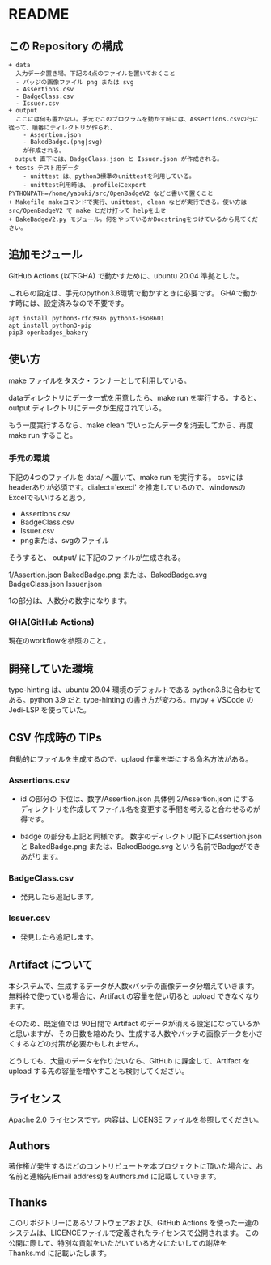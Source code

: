 # README

## この Repository の構成

```
+ data
  入力データ置き場。下記の4点のファイルを置いておくこと
  - バッジの画像ファイル png または svg
  - Assertions.csv
  - BadgeClass.csv
  - Issuer.csv
+ output
  ここには何も置かない。手元でこのプログラムを動かす時には、Assertions.csvの行に従って、順番にディレクトリが作られ、
	- Assertion.json
	- BakedBadge.(png|svg)
	が作成される。
　output 直下には、BadgeClass.json と Issuer.json が作成される。
+ tests テスト用データ
	- unittest は、python3標準のunittestを利用している。
	- unittest利用時は、.profileにexport PYTHONPATH=/home/yabuki/src/OpenBadgeV2 などと書いて置くこと
+ Makefile makeコマンドで実行、unittest, clean などが実行できる。使い方は src/OpenBadgeV2 で make とだけ打って helpを出せ
+ BakeBadgeV2.py モジュール。何をやっているかDocstringをつけているから見てください。
```

## 追加モジュール

GitHub Actions (以下GHA) で動かすために、ubuntu 20.04 準拠とした。

これらの設定は、手元のpython3.8環境で動かすときに必要です。
GHAで動かす時には、設定済みなので不要です。

```
apt install python3-rfc3986 python3-iso8601
apt install python3-pip
pip3 openbadges_bakery
```

## 使い方

make ファイルをタスク・ランナーとして利用している。

dataディレクトリにデータ一式を用意したら、make run を実行する。すると、output ディレクトリにデータが生成されている。

もう一度実行するなら、make clean でいったんデータを消去してから、再度 make run すること。

### 手元の環境

下記の4つのファイルを data/ へ置いて、make run を実行する。
csvにはheaderありが必須です。dialect='execl' を推定しているので、windowsのExcelでもいけると思う。

- Assertions.csv
- BadgeClass.csv
- Issuer.csv
- pngまたは、svgのファイル

そうすると、 output/ に下記のファイルが生成される。

1/Assertion.json
  BakedBadge.png または、BakedBadge.svg
BadgeClass.json
Issuer.json

1の部分は、人数分の数字になります。

### GHA(GitHub Actions)

現在のworkflowを参照のこと。

## 開発していた環境

type-hinting は、ubuntu 20.04 環境のデフォルトである python3.8に合わせてある。python 3.9 だと type-hinting の書き方が変わる。mypy + VSCode の Jedi-LSP を使っていた。

## CSV 作成時の TIPs

自動的にファイルを生成するので、uplaod 作業を楽にする命名方法がある。

### Assertions.csv

- id の部分の 下位は、数字/Assertion.json 具体例 2/Assertion.json にする
ディレクトリを作成してファイル名を変更する手間を考えると合わせるのが得です。

- badge の部分も上記と同様です。
数字のディレクトリ配下にAssertion.json と BakedBadge.png または、BakedBadge.svg という名前でBadgeができあがります。

### BadgeClass.csv

- 発見したら追記します。

### Issuer.csv

- 発見したら追記します。

## Artifact について

本システムで、生成するデータが人数xバッチの画像データ分増えていきます。
無料枠で使っている場合に、Artifact の容量を使い切ると upload できなくなります。

そのため、既定値では 90日間で Artifact のデータが消える設定になっているかと思いますが、その日数を縮めたり、生成する人数やバッチの画像データを小さくするなどの対策が必要かもしれません。

どうしても、大量のデータを作りたいなら、GitHub に課金して、Artifact をupload する先の容量を増やすことも検討してください。

## ライセンス

Apache 2.0 ライセンスです。内容は、LICENSE ファイルを参照してください。

## Authors

著作権が発生するほどのコントリビュートを本プロジェクトに頂いた場合に、お名前と連絡先(Email address)をAuthors.md に記載していきます。

## Thanks

このリポジトリーにあるソフトウェアおよび、GitHub Actions を使った一連のシステムは、LICENCEファイルで定義されたライセンスで公開されます。
この公開に際して、特別な貢献をいただいている方々にたいしての謝辞を Thanks.md に記載いたします。
